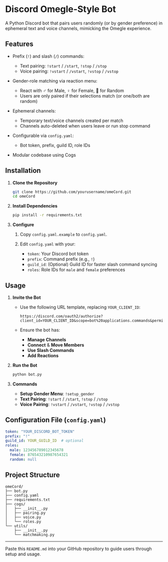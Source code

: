 # Discord Omegle-Style Bot

A Python Discord bot that pairs users randomly (or by gender preference) in ephemeral text and voice channels, mimicking the Omegle experience.

## Features

* Prefix (`!`) and slash (`/`) commands:

  * Text pairing: `!start` / `/start`, `!stop` / `/stop`
  * Voice pairing: `!vstart` / `/vstart`, `!vstop` / `/vstop`
* Gender-role matching via reaction menu:

  * React with ♂️ for Male, ♀️ for Female, 🎲 for Random
  * Users are only paired if their selections match (or one/both are random)
* Ephemeral channels:

  * Temporary text/voice channels created per match
  * Channels auto-deleted when users leave or run stop command
* Configurable via `config.yaml`:

  * Bot token, prefix, guild ID, role IDs
* Modular codebase using Cogs

## Installation

1. **Clone the Repository**

   ```bash
   git clone https://github.com/yourusername/omeCord.git
   cd omeCord
   ```

2. **Install Dependencies**

   ```bash
   pip install -r requirements.txt
   ```

3. **Configure**

   1. Copy `config.yaml.example` to `config.yaml`.
   2. Edit `config.yaml` with your:

      * `token`: Your Discord bot token
      * `prefix`: Command prefix (e.g., `!`)
      * `guild_id`: (Optional) Guild ID for faster slash command syncing
      * `roles`: Role IDs for `male` and `female` preferences

## Usage

1. **Invite the Bot**

   * Use the following URL template, replacing `YOUR_CLIENT_ID`:

     ```
     https://discord.com/oauth2/authorize?client_id=YOUR_CLIENT_ID&scope=bot%20applications.commands&permissions=274878067776
     ```
   * Ensure the bot has:

     * **Manage Channels**
     * **Connect** & **Move Members**
     * **Use Slash Commands**
     * **Add Reactions**

2. **Run the Bot**

   ```bash
   python bot.py
   ```

3. **Commands**

   * **Setup Gender Menu**: `!setup_gender`
   * **Text Pairing**: `!start` / `/start`, `!stop` / `/stop`
   * **Voice Pairing**: `!vstart` / `/vstart`, `!vstop` / `/vstop`

## Configuration File (`config.yaml`)

```yaml
token: "YOUR_DISCORD_BOT_TOKEN"
prefix: "!"
guild_id: YOUR_GUILD_ID  # optional
roles:
  male: 123456789012345678
  female: 876543210987654321
  random: null
```

## Project Structure

```
omeCord/
├── bot.py
├── config.yaml
├── requirements.txt
├── cogs/
│   ├── __init__.py
│   ├── pairing.py
│   ├── voice.py
│   └── roles.py
└── utils/
    ├── __init__.py
    └── matchmaking.py
```


---

Paste this `README.md` into your GitHub repository to guide users through setup and usage.
